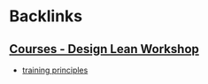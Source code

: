 
# Backlinks
## [Courses - Design Lean Workshop](<Courses - Design Lean Workshop.md>)
- [training principles](<training principles.md>)

